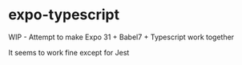 # expo-typescript

WIP - Attempt to make Expo 31 + Babel7 + Typescript work together

It seems to work fine except for Jest
